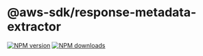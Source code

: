 # @aws-sdk/response-metadata-extractor

[![NPM version](https://img.shields.io/npm/v/@aws-sdk/response-metadata-extractor.svg)](https://www.npmjs.com/package/@aws-sdk/response-metadata-extractor)
[![NPM downloads](https://img.shields.io/npm/dm/@aws-sdk/response-metadata-extractor.svg)](https://www.npmjs.com/package/@aws-sdk/response-metadata-extractor)
